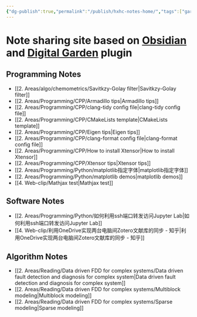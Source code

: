 ```yaml
---
{"dg-publish":true,"permalink":"/publish/hxhc-notes-home/","tags":["gardenEntry"]}
---
```



# Note sharing site based on [Obsidian](https://obsidian.md/) and [Digital Garden](https://github.com/oleeskild/Obsidian-Digital-Garden) plugin

## Programming Notes
- [[2. Areas/algo/chemometrics/Savitkzy-Golay filter\|Savitkzy-Golay filter]]
- [[2. Areas/Programming/CPP/Armadillo tips\|Armadillo tips]]
- [[2. Areas/Programming/CPP/clang-tidy config file\|clang-tidy config file]]
- [[2. Areas/Programming/CPP/CMakeLists template\|CMakeLists template]]
- [[2. Areas/Programming/CPP/Eigen tips\|Eigen tips]]
- [[2. Areas/Programming/CPP/clang-format config file\|clang-format config file]]
- [[2. Areas/Programming/CPP/How to install Xtensor\|How to install Xtensor]]
- [[2. Areas/Programming/CPP/Xtensor tips\|Xtensor tips]]
- [[2. Areas/Programming/Python/matplotlib指定字体\|matplotlib指定字体]]
- [[2. Areas/Programming/Python/matplotlib demos\|matplotlib demos]]
- [[4. Web-clip/Mathjax test\|Mathjax test]]

## Software Notes
- [[2. Areas/Programming/Python/如何利用ssh端口转发访问Jupyter Lab\|如何利用ssh端口转发访问Jupyter Lab]]
- [[4. Web-clip/利用OneDrive实现两台电脑间Zotero文献库的同步 - 知乎\|利用OneDrive实现两台电脑间Zotero文献库的同步 - 知乎]]

## Algorithm Notes
- [[2. Areas/Reading/Data driven FDD for complex systems/Data driven fault detection and diagnosis for complex system\|Data driven fault detection and diagnosis for complex system]]
- [[2. Areas/Reading/Data driven FDD for complex systems/Multiblock modeling\|Multiblock modeling]]
- [[2. Areas/Reading/Data driven FDD for complex systems/Sparse modeling\|Sparse modeling]]
